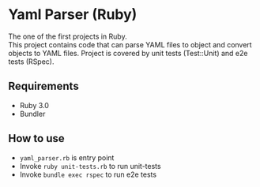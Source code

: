 # Yaml Parser (Ruby)
The one of the first projects in Ruby.  
This project contains code that can parse YAML files to object and convert objects to YAML files. Project is covered by unit tests (Test::Unit) and e2e tests (RSpec).

## Requirements
- Ruby 3.0
- Bundler

## How to use
- `yaml_parser.rb` is entry point
- Invoke `ruby unit-tests.rb` to run unit-tests
- Invoke `bundle exec rspec` to run e2e tests
